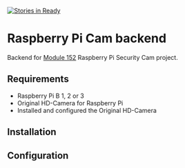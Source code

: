 [![Stories in Ready](https://badge.waffle.io/GIBM-13/m152-pi-cam-backend.png?label=ready&title=Ready)](https://waffle.io/GIBM-13/m152-pi-cam-backend)

# Raspberry Pi Cam backend

Backend for [Module 152](http://m152.iet-gibb.ch/diverses/ml152-fs_2016.pdf) Raspberry Pi Security Cam project.

## Requirements
* Raspberry Pi B 1, 2 or 3
* Original HD-Camera for Raspberry Pi
* Installed and configured the Original HD-Camera

## Installation

## Configuration
